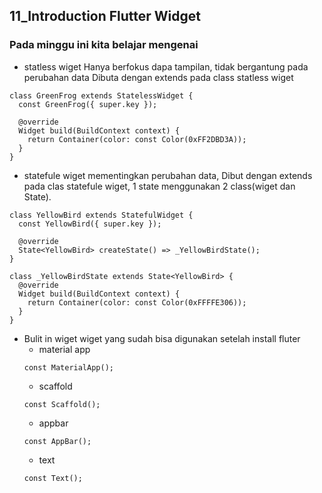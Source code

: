 ## 11_Introduction Flutter Widget
###  Pada minggu ini kita belajar mengenai

- statless wiget 
Hanya berfokus dapa tampilan, tidak bergantung pada perubahan data Dibuta dengan extends pada class statless wiget
```
class GreenFrog extends StatelessWidget {
  const GreenFrog({ super.key });

  @override
  Widget build(BuildContext context) {
    return Container(color: const Color(0xFF2DBD3A));
  }
}
```

- statefule wiget
mementingkan perubahan data, Dibut dengan extends pada clas statefule wiget, 1 state menggunakan 2 class(wiget dan State).
```
class YellowBird extends StatefulWidget {
  const YellowBird({ super.key });

  @override
  State<YellowBird> createState() => _YellowBirdState();
}

class _YellowBirdState extends State<YellowBird> {
  @override
  Widget build(BuildContext context) {
    return Container(color: const Color(0xFFFFE306));
  }
}
```
- Bulit in wiget
wiget yang sudah bisa digunakan setelah install fluter
  - material app
   ```
   const MaterialApp();
   ```
  - scaffold
   ```
   const Scaffold();
   ```
  - appbar
   ```
   const AppBar();
   ```
  - text
   ```
   const Text();
   ```
